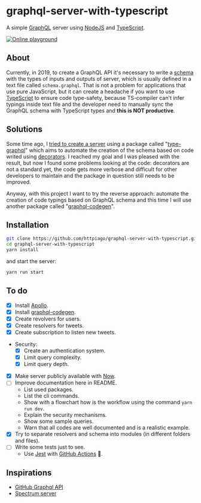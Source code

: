 # graphql-server-with-typescript

A simple [GraphQL](https://graphql.org) server using [NodeJS](https://nodejs.org) and [TypeScript](https://www.typescriptlang.org).

[![Online playground](https://img.shields.io/badge/Online-Playground-E00097.svg)](https://graphql-server-with-typescript.httpiago.now.sh/graphql)

## About

Currently, in 2019, to create a GraphQL API it's necessary to write a [schema](https://graphql.org/learn/schema/) with the types of inputs and outputs of server, which is usually defined in a text file called `schema.graphql`. That is not a problem for applications that use pure JavaScript, but it can create a headache if you want to use [TypeScript](https://www.typescriptlang.org/) to ensure code type-safety, because TS-compiler can't infer typings inside text file and the developer need to manually sync the GraphQL schema with TypeScript types and **this is NOT productive**.

## Solutions

Some time ago, I [tried to create a server](https://github.com/httpiago/graphql-and-typescript-legacy) using a package called "[type-graphql](https://github.com/19majkel94/type-graphql)" which aims to automate the creation of the schema based on code writed using [decorators](https://www.typescriptlang.org/docs/handbook/decorators.html). I reached my goal and I was pleased with the result, but now I found some problems looking at the code: decorators are not a standard yet, the code gets more verbose and difficult for other developers to maintain and the package in question still needs to be improved.

Anyway, with this project I want to try the reverse approach: automate the creation of code typings based on GraphQL schema and this time I will use another package called "[graphql-codegen](https://github.com/dotansimha/graphql-code-generator)".

## Installation

```bash
git clone https://github.com/httpiago/graphql-server-with-typescript.git
cd graphql-server-with-typescript
yarn install
```

and start the server:

```bash
yarn run start
```

## To do

- [x] Install [Apollo](https://github.com/apollographql/apollo-server/tree/master/packages/apollo-server).
- [x] Install [graphql-codegen](https://github.com/dotansimha/graphql-code-generator).
- [x] Create revolvers for users.
- [x] Create resolvers for tweets.
- [x] Create subscription to listen new tweets.
- Security:
  - [x] Create an authentication system.
  - [x] Limit query complexity.
  - [x] Limit query depth.
- [x] Make server publicly available with [Now](https://zeit.co/now).
- [ ] Improve documentation here in README.
  - List used packages.
  - List the cli commands.
  - Show with a flowchart how is the workflow using the command `yarn run dev`.
  - Explain the security mechanisms.
  - Show some sample queries.
  - Warn that all codes are well documented and is a realistic example.
- [x] Try to separate resolvers and schema into modules (in different folders and files).
- [ ] Write some tests just to see.
  - Use [Jest](https://github.com/facebook/jest) with [GitHub Actions](https://github.com/features/actions) 🤩.

## Inspirations

- [GitHub Graphql API](https://developer.github.com/v4/)
- [Spectrum server](https://github.com/withspectrum/spectrum)

